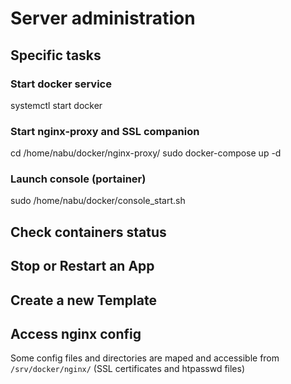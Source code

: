 # Server administration

## Specific tasks

### Start docker service
systemctl start docker

### Start nginx-proxy and SSL companion
cd /home/nabu/docker/nginx-proxy/
sudo docker-compose up -d

### Launch console (portainer)
sudo /home/nabu/docker/console_start.sh

## Check containers status

## Stop or Restart an App 

## Create a new Template

## Access nginx config

Some config files and directories are maped and accessible from `/srv/docker/nginx/` (SSL certificates and htpasswd files)